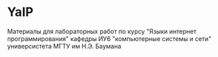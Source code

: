# YaIP
Материалы для лабораторных работ 
по курсу "Языки интернет программирования" 
кафедры ИУ6 "компьютерные системы и сети"
универсистета МГТУ им Н.Э. Баумана
